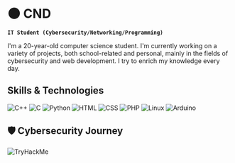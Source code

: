 # 🌑 CND

**`IT Student (Cybersecurity/Networking/Programming)`**

I'm a 20-year-old computer science student. I'm currently working on a variety of projects, both school-related and personal, mainly in the fields of cybersecurity and web development. I try to enrich my knowledge every day.

## Skills & Technologies
![C++](https://skillicons.dev/icons?i=cpp)
![C](https://skillicons.dev/icons?i=c)
![Python](https://skillicons.dev/icons?i=python)
![HTML](https://skillicons.dev/icons?i=html)
![CSS](https://skillicons.dev/icons?i=css)
![PHP](https://skillicons.dev/icons?i=php)
![Linux](https://skillicons.dev/icons?i=linux)
![Arduino](https://skillicons.dev/icons?i=arduino)

## 🛡️ Cybersecurity Journey
![**TryHackMe**](https://tryhackme-badges.s3.amazonaws.com/cnd.png)
